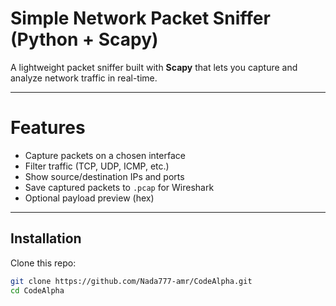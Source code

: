# Simple Network Packet Sniffer (Python + Scapy)

A lightweight packet sniffer built with **Scapy** that lets you capture and analyze network traffic in real-time.

---

# Features
- Capture packets on a chosen interface
- Filter traffic (TCP, UDP, ICMP, etc.)
- Show source/destination IPs and ports
- Save captured packets to `.pcap` for Wireshark
- Optional payload preview (hex)

---

## Installation

Clone this repo:
```bash
git clone https://github.com/Nada777-amr/CodeAlpha.git
cd CodeAlpha


